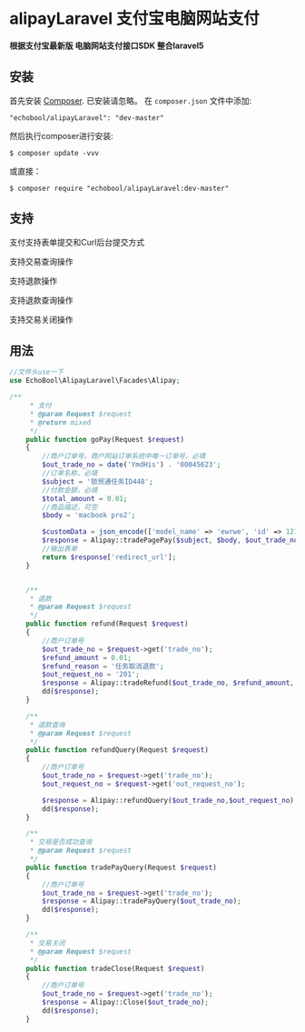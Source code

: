 # alipayLaravel 支付宝电脑网站支付
**根据支付宝最新版 电脑网站支付接口SDK 整合laravel5**


## 安装

首先安装 [Composer](http://getcomposer.org/). 已安装请忽略。
在 `composer.json` 文件中添加:

    "echobool/alipayLaravel": "dev-master"

然后执行composer进行安装:

    $ composer update -vvv
或直接：

    $ composer require "echobool/alipayLaravel:dev-master"


## 支持
支付支持表单提交和Curl后台提交方式

支持交易查询操作

支持退款操作

支持退款查询操作

支持交易关闭操作

## 用法


```php
//文件头use一下
use EchoBool\AlipayLaravel\Facades\Alipay;

/**
     * 支付
     * @param Request $request
     * @return mixed
     */
    public function goPay(Request $request)
    {
        //商户订单号，商户网站订单系统中唯一订单号，必填
        $out_trade_no = date('YmdHis') . '00045623';
        //订单名称，必填
        $subject = '锁贸通任务ID448';
        //付款金额，必填
        $total_amount = 0.01;
        //商品描述，可空
        $body = 'macbook pro2';

        $customData = json_encode(['model_name' => 'ewrwe', 'id' => 121]);//自定义参数
        $response = Alipay::tradePagePay($subject, $body, $out_trade_no, $total_amount, $customData);
        //输出表单
        return $response['redirect_url'];
    }


    /**
     * 退款
     * @param Request $request
     */
    public function refund(Request $request)
    {
        //商户订单号
        $out_trade_no = $request->get('trade_no');
        $refund_amount = 0.01;
        $refund_reason = '任务取消退款';
        $out_request_no = '201';
        $response = Alipay::tradeRefund($out_trade_no, $refund_amount, $refund_reason, $out_request_no);
        dd($response);
    }

    /**
     * 退款查询
     * @param Request $request
     */
    public function refundQuery(Request $request)
    {
        //商户订单号
        $out_trade_no = $request->get('trade_no');
        $out_request_no = $request->get('out_request_no');

        $response = Alipay::refundQuery($out_trade_no,$out_request_no);
        dd($response);
    }

    /**
     * 交易是否成功查询
     * @param Request $request
     */
    public function tradePayQuery(Request $request)
    {
        //商户订单号
        $out_trade_no = $request->get('trade_no');
        $response = Alipay::tradePayQuery($out_trade_no);
        dd($response);
    }

    /**
     * 交易关闭
     * @param Request $request
     */
    public function tradeClose(Request $request)
    {
        //商户订单号
        $out_trade_no = $request->get('trade_no');
        $response = Alipay::Close($out_trade_no);
        dd($response);
    }
```



